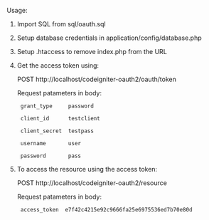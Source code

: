 Usage:

1) Import SQL from sql/oauth.sql

2) Setup database credentials in application/config/database.php

3) Setup .htaccess to remove index.php from the URL

4) Get the access token using:

    POST http://localhost/codeigniter-oauth2/oauth/token

    Request patameters in body:
    
        grant_type     password

        client_id      testclient

        client_secret  testpass

        username       user

        password       pass

5) To access the resource using the access token:

    POST http://localhost/codeigniter-oauth2/resource

    Request patameters in body:
    
        access_token  e7f42c4215e92c9666fa25e6975536ed7b70e80d

